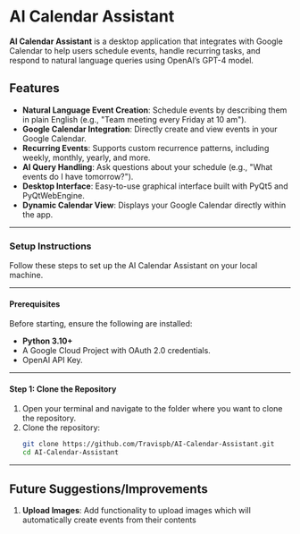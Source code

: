 # AI Calendar Assistant

**AI Calendar Assistant** is a desktop application that integrates with Google Calendar to help users schedule events, handle recurring tasks, and respond to natural language queries using OpenAI’s GPT-4 model.

## Features
- **Natural Language Event Creation**: Schedule events by describing them in plain English (e.g., "Team meeting every Friday at 10 am").
- **Google Calendar Integration**: Directly create and view events in your Google Calendar.
- **Recurring Events**: Supports custom recurrence patterns, including weekly, monthly, yearly, and more.
- **AI Query Handling**: Ask questions about your schedule (e.g., "What events do I have tomorrow?").
- **Desktop Interface**: Easy-to-use graphical interface built with PyQt5 and PyQtWebEngine.
- **Dynamic Calendar View**: Displays your Google Calendar directly within the app.

---

### **Setup Instructions**

Follow these steps to set up the AI Calendar Assistant on your local machine.

---

#### **Prerequisites**
Before starting, ensure the following are installed:
- **Python 3.10+**
- A Google Cloud Project with OAuth 2.0 credentials.
- OpenAI API Key.

---

#### **Step 1: Clone the Repository**
1. Open your terminal and navigate to the folder where you want to clone the repository.
2. Clone the repository:
   ```bash
   git clone https://github.com/Travispb/AI-Calendar-Assistant.git
   cd AI-Calendar-Assistant

---

## Future Suggestions/Improvements
1. **Upload Images**: Add functionality to upload images which will automatically create events from their contents
